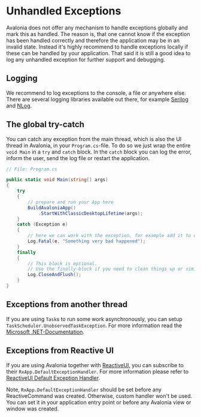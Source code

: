 # Unhandled Exceptions

Avalonia does not offer any mechanism to handle exceptions globally and mark this as handled. The reason is, that one cannot know if the exception has been handled correctly and therefore the application may be in an invalid state. Instead it's highly recommend to handle exceptions locally if these can be handled by your application. That said it is still a good idea to log any unhandled exception for further support and debugging.

## Logging 

We recommend to log exceptions to the console, a file or anywhere else. There are several logging libraries available out there, for example [Serilog](https://serilog.net) and [NLog](https://nlog-project.org).

## The global try-catch

You can catch any exception from the main thread, which is also the UI thread in Avalonia, in your `Program.cs`-file. To do so we just wrap the entire `void Main` in a `try` and `catch` block. In the `catch` block you can log the error, inform the user, send the log file or restart the application. 

```csharp
// File: Program.cs

public static void Main(string[] args)
{
    try
    {
        // prepare and run your App here
        BuildAvaloniaApp()
            .StartWithClassicDesktopLifetime(args);
    }
    catch (Exception e)
    {
        // here we can work with the exception, for example add it to our log file
        Log.Fatal(e, "Something very bad happened");
    }
    finally
    {
        // This block is optional. 
        // Use the finally-block if you need to clean things up or similar
        Log.CloseAndFlush();
    }
}
```

## Exceptions from another thread

If you are using `Task`s to run some work asynchronously, you can setup `TaskScheduler.UnobservedTaskException`. For more information read the [Microsoft .NET-Documentation](https://docs.microsoft.com/dotnet/api/system.threading.tasks.taskscheduler.unobservedtaskexception).

## Exceptions from Reactive UI

If you are using Avalonia together with [ReactiveUI](https://docs.avaloniaui.net/guides/basics/mvvm#frameworks), you can subscribe to their `RxApp.DefaultExceptionHandler`. For more information please refer to [ReactiveUI Default Exception Handler](https://www.reactiveui.net/docs/handbook/default-exception-handler/). 

Note, `RxApp.DefaultExceptionHandler` should be set before any ReactiveCommand was created. Otherwise, custom handler won't be used.
You can set it in your application entry point or before any Avalonia view or window was created.
